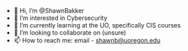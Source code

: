 - 👋 Hi, I’m @ShawnBakker
- 👀 I’m interested in Cybersecurity
- 🌱 I’m currently learning at the UO, specifically CIS courses
- 💞️ I’m looking to collaborate on (unsure)
- 📫 How to reach me: email - shawnb@uoregon.edu

<!---
ShawnBakker/ShawnBakker is a ✨ special ✨ repository because its `README.md` (this file) appears on your GitHub profile.
You can click the Preview link to take a look at your changes.
--->
